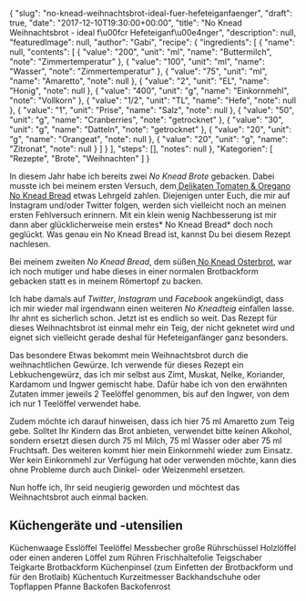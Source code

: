 {
    "slug": "no-knead-weihnachtsbrot-ideal-fuer-hefeteiganfaenger",
    "draft": true,
    "date": "2017-12-10T19:30:00+00:00",
    "title": "No Knead Weihnachtsbrot - ideal f\u00fcr Hefeteiganf\u00e4nger",
    "description": null,
    "featuredImage": null,
    "author": "Gabi",
    "recipe": {
        "ingredients": [
            {
                "name": null,
                "contents": [
                    {
                        "value": "200",
                        "unit": "ml",
                        "name": "Buttermilch",
                        "note": "Zimmertemperatur"
                    },
                    {
                        "value": "100",
                        "unit": "ml",
                        "name": "Wasser",
                        "note": "Zimmertemperatur"
                    },
                    {
                        "value": "75",
                        "unit": "ml",
                        "name": "Amaretto",
                        "note": null
                    },
                    {
                        "value": "2",
                        "unit": "EL",
                        "name": "Honig",
                        "note": null
                    },
                    {
                        "value": "400",
                        "unit": "g",
                        "name": "Einkornmehl",
                        "note": "Vollkorn"
                    },
                    {
                        "value": "1\/2",
                        "unit": "TL",
                        "name": "Hefe",
                        "note": null
                    },
                    {
                        "value": "1",
                        "unit": "Prise",
                        "name": "Salz",
                        "note": null
                    },
                    {
                        "value": "50",
                        "unit": "g",
                        "name": "Cranberries",
                        "note": "getrocknet"
                    },
                    {
                        "value": "30",
                        "unit": "g",
                        "name": "Datteln",
                        "note": "getrocknet"
                    },
                    {
                        "value": "20",
                        "unit": "g",
                        "name": "Orangeat",
                        "note": null
                    },
                    {
                        "value": "20",
                        "unit": "g",
                        "name": "Zitronat",
                        "note": null
                    }
                ]
            }
        ],
        "steps": [],
        "notes": null
    },
    "Kategorien": [
        "Rezepte",
        "Brote",
        "Weihnachten"
    ]
}

In diesem Jahr habe ich  bereits zwei *No Knead Brote* gebacken. Dabei musste ich bei meinem ersten Versuch, dem[ Delikaten Tomaten & Oregano No Knead Bread](https://kochfokus.de/artikel/delikates-tomaten-oregano-no-knead-bread/ " Delikaten Tomaten & Oregano No Knead Bread") etwas Lehrgeld zahlen. Diejenigen unter Euch, die mir auf Instagram und/oder Twitter folgen, werden sich vielleicht noch an meinen ersten Fehlversuch erinnern. Mit ein klein wenig Nachbesserung ist mir dann aber glücklicherweise mein erstes* No Knead Bread* doch noch geglückt. Was genau ein No Knead Bread ist, kannst Du bei diesem Rezept nachlesen.

Bei meinem zweiten *No Knead Bread*, dem süßen[ No Knead Osterbrot](https://kochfokus.de/artikel/suesses-no-knead-osterbrot/ " No Knead Osterbrot"),  war ich noch mutiger und habe dieses in einer normalen Brotbackform gebacken statt es in meinem Römertopf zu backen.

Ich habe damals auf  *Twitter*, *Instagram* und *Facebook* angekündigt, dass ich mir wieder mal irgendwann einen weiteren *No Kneadteig* einfallen lasse. Ihr ahnt es sicherlich schon. Jetzt ist es endlich so weit. Das Rezept für dieses Weihnachtsbrot ist einmal mehr ein Teig, der nicht geknetet wird und eignet sich vielleicht gerade deshal für Hefeteiganfänger ganz besonders.

Das besondere Etwas bekommt mein Weihnachtsbrot durch die weihnachtlichen Gewürze. Ich verwende für dieses Rezept ein Lebkuchengewürz, das ich mir selbst aus Zimt, Muskat, Nelke, Koriander, Kardamom und Ingwer gemischt habe. Dafür habe ich von den erwähnten Zutaten immer jeweils 2 Teelöffel genommen, bis auf den Ingwer, von dem ich nur 1 Teelöffel verwendet habe.

Zudem möchte ich darauf hinweisen, dass ich hier 75 ml Amaretto zum Teig gebe. Solltet Ihr Kindern das Brot anbieten, verwendet bitte keinen Alkohol, sondern ersetzt diesen durch 75 ml Milch, 75 ml Wasser oder aber 75 ml Fruchtsaft. Des weiteren kommt hier mein Einkornmehl wieder zum Einsatz. Wer kein Einkornmehl zur Verfügung hat oder verwenden möchte, kann dies ohne Probleme durch auch Dinkel- oder Weizenmehl  ersetzen.

Nun hoffe ich, Ihr seid neugierig geworden und möchtest das Weihnachtsbrot auch einmal backen.

## Küchengeräte und -utensilien

Küchenwaage
Esslöffel
Teelöffel
Messbecher
große Rührschüssel
Holzlöffel oder einen anderen Löffel zum Rühren
Frischhaltefolie
Teigschaber
Teigkarte
Brotbackform
Küchenpinsel (zum Einfetten der Brotbackform und für den Brotlaib)
Küchentuch
Kurzeitmesser
Backhandschuhe oder Topflappen
Pfanne
Backofen
Backofenrost